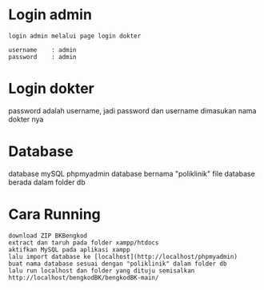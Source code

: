 # Login admin
```
login admin melalui page login dokter

username    : admin
password    : admin
```

# Login dokter
password adalah username, jadi password dan username dimasukan nama dokter nya

# Database
database mySQL phpmyadmin
database bernama "poliklinik" file database berada dalam folder db

# Cara Running
```
download ZIP BKBengkod
extract dan taruh pada folder xampp/htdocs
aktifkan MySQL pada aplikasi xampp 
lalu import database ke [localhost](http://localhost/phpmyadmin) 
buat nama database sesuai dengan "poliklinik" dalam folder db
lalu run localhost dan folder yang dituju semisalkan http://localhost/bengkodBK/bengkodBK-main/
```
